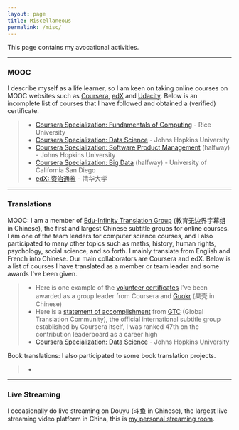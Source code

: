 ```yaml
---
layout: page
title: Miscellaneous
permalink: /misc/
---
```


This page contains my avocational activities.

<hr />

<h3>MOOC</h3>

I describe myself as a life learner, so I am keen on taking online courses on MOOC websites such as <a href="https://www.coursera.org">Coursera</a>, <a href="https://www.edx.org">edX</a> and <a href="https://www.udacity.com">Udacity</a>. Below is an incomplete list of courses that I have followed and obtained a (verified) certificate.

<blockquote>
<ul>
  <li><a href="https://www.coursera.org/specializations/computer-fundamentals">Coursera Specialization: Fundamentals of Computing</a> - Rice University</li>
  <li><a href="https://www.coursera.org/specializations/jhu-data-science">Coursera Specialization: Data Science</a> - Johns Hopkins University</li>
  <li><a href="https://www.coursera.org/specializations/product-management">Coursera Specialization: Software Product Management</a> (halfway) - Johns Hopkins University</li>
  <li><a href="https://www.coursera.org/specializations/big-data">Coursera Specialization: Big Data</a> (halfway) - University of California San Diego</li>
  <li><a href="https://www.edx.org/course/chinese-history-warring-states-tang-tsinghuax-00612642x">edX: 资治通鉴</a> - 清华大学</li>
</ul>
</blockquote>

<hr />

<h3>Translations</h3>

<p>
MOOC: I am a member of <a href="http://www.edu-infinity.org/">Edu-Infinity Translation Group</a> (教育无边界字幕组 in Chinese), the first and largest Chinese subtitle groups for online courses. I am one of the team leaders for computer science courses, and I also participated to many other topics such as maths, history, human rights, psychology, social science, and so forth. I mainly translate from English and French into Chinese. Our main collaborators are Coursera and edX. Below is a list of courses I have translated as a member or team leader and some awards I've been given.
</p>
<blockquote>
<ul>
  <li>Here is one example of the <a href="/static/documents/mooc_translation.pdf">volunteer certificates</a> I've been awarded as a group leader from Coursera and <a href="https://www.guokr.com/">Guokr</a> (果壳 in Chinese)</li>
  <li>Here is a <a href="/static/documents/gtc.pdf">statement of accomplishment</a> from <a href="https://translate-coursera.org/">GTC</a> (Global Translation Community), the official international subtitle group established by Coursera itself, I was ranked 47th on the contribution leaderboard as a career high</li>
	<li><a href="https://www.coursera.org/specializations/jhu-data-science">Coursera Specialization: Data Science</a> - Johns Hopkins University</li>
</ul>
</blockquote>
<p>
Book translations: I also participated to some book translation projects.
</p>
<blockquote>
<ul>
  <li></li>
</ul>
</blockquote>

<hr />

<h3>Live Streaming</h3>

I occasionally do live streaming on Douyu (斗鱼 in Chinese), the largest live streaming video platform in China, this is <a href="https://www.douyu.com/680727">my personal streaming room</a>.
